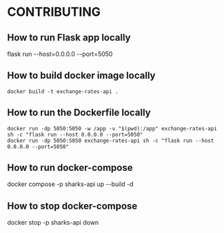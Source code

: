 # CONTRIBUTING

## How to run Flask app locally
flask run --host=0.0.0.0 --port=5050
## How to build docker image locally
```
docker build -t exchange-rates-api .
```

## How to run the Dockerfile locally
```
docker run -dp 5050:5050 -w /app -v "$(pwd):/app" exchange-rates-api sh -c "flask run --host 0.0.0.0 --port=5050"
docker run -dp 5050:5050 exchange-rates-api sh -c "flask run --host 0.0.0.0 --port=5050"
```

## How to run docker-compose
docker compose -p sharks-api up  --build -d

## How to stop docker-compose
docker stop -p sharks-api down